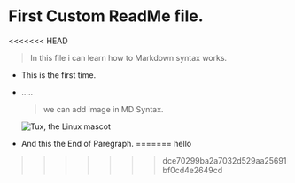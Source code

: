 # First Custom ReadMe file.

<<<<<<< HEAD
> In this file i can learn how to Markdown syntax works.

* This is the first time.
* .....
    > we can add image in MD Syntax.

    ![Tux, the Linux mascot](/assets/images/tux.png)

* And this the End of Paregraph.
=======
hello
>>>>>>> dce70299ba2a7032d529aa25691bf0cd4e2649cd
